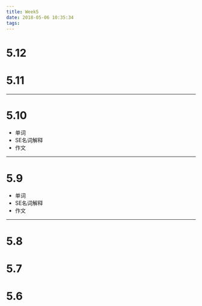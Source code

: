```yaml
---
title: Week5
date: 2018-05-06 10:35:34
tags:
---
```






# 5.12
# 5.11
-------------
# 5.10
- 单词
- SE名词解释
- 作文

------------
# 5.9
- 单词
- SE名词解释
- 作文






------------------
# 5.8
# 5.7
# 5.6
